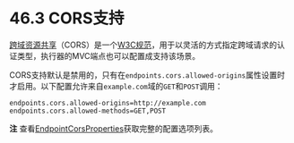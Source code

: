 # 46.3 CORS支持

[跨域资源共享](http://en.wikipedia.org/wiki/Cross-origin_resource_sharing)（CORS）是一个[W3C规范](http://www.w3.org/TR/cors/)，用于以灵活的方式指定跨域请求的认证类型，执行器的MVC端点也可以配置成支持该场景。

CORS支持默认是禁用的，只有在`endpoints.cors.allowed-origins`属性设置时才启用。以下配置允许来自`example.com`域的`GET`和`POST`调用：

```text
endpoints.cors.allowed-origins=http://example.com
endpoints.cors.allowed-methods=GET,POST
```

**注** 查看[EndpointCorsProperties](https://github.com/spring-projects/spring-boot/tree/v1.4.1.RELEASE/spring-boot-actuator/src/main/java/org/springframework/boot/actuate/autoconfigure/EndpointCorsProperties.java)获取完整的配置选项列表。


